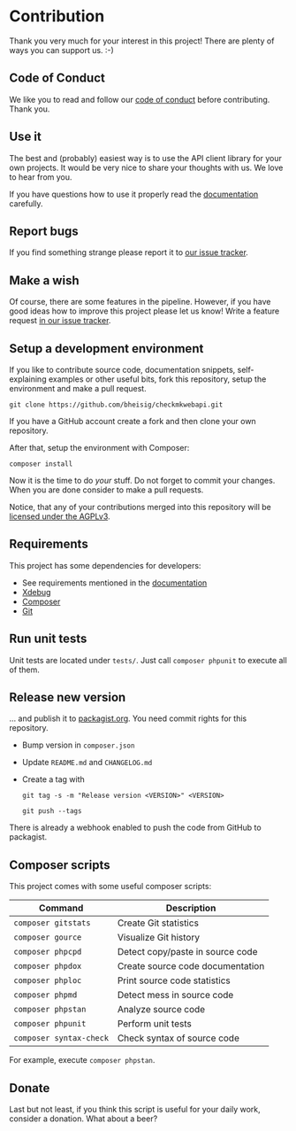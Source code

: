 #   Contribution

Thank you very much for your interest in this project! There are plenty of ways you can support us. :-)


##  Code of Conduct

We like you to read and follow our [code of conduct](CODE_OF_CONDUCT.md) before contributing. Thank you.


##  Use it

The best and (probably) easiest way is to use the API client library for your own projects. It would be very nice to share your thoughts with us. We love to hear from you.

If you have questions how to use it properly read the [documentation](README.md) carefully.


##  Report bugs

If you find something strange please report it to [our issue tracker](https://github.com/bheisig/checkmkwebapi/issues).


##  Make a wish

Of course, there are some features in the pipeline. However, if you have good ideas how to improve this project please let us know! Write a feature request [in our issue tracker](https://github.com/bheisig/checkmkwebapi/issues).


##  Setup a development environment

If you like to contribute source code, documentation snippets, self-explaining examples or other useful bits, fork this repository, setup the environment and make a pull request.

~~~ {.bash}
git clone https://github.com/bheisig/checkmkwebapi.git
~~~

If you have a GitHub account create a fork and then clone your own repository.

After that, setup the environment with Composer:

~~~ {.bash}
composer install
~~~

Now it is the time to do _your_ stuff. Do not forget to commit your changes. When you are done consider to make a pull requests.

Notice, that any of your contributions merged into this repository will be [licensed under the AGPLv3](LICENSE).


##  Requirements

This project has some dependencies for developers:

*   See requirements mentioned in the [documentation](README.md)
*   [Xdebug](https://xdebug.org/)
*   [Composer](https://getcomposer.org/)
*   [Git](https://git-scm.com/)


##  Run unit tests

Unit tests are located under `tests/`. Just call `composer phpunit` to execute all of them.


##  Release new version

… and publish it to [packagist.org](https://packagist.org/packages/bheisig/checkmkwebapi). You need commit rights for this repository.

*   Bump version in `composer.json`
*   Update `README.md` and `CHANGELOG.md`
*   Create a tag with

    `git tag -s -m "Release version <VERSION>" <VERSION>`

    `git push --tags`

There is already a webhook enabled to push the code from GitHub to packagist.


##  Composer scripts
    
This project comes with some useful composer scripts:

| Command                   | Description                       |
| ------------------------- | --------------------------------- |
| `composer gitstats`       | Create Git statistics             |
| `composer gource`         | Visualize Git history             |
| `composer phpcpd`         | Detect copy/paste in source code  |
| `composer phpdox`         | Create source code documentation  |
| `composer phploc`         | Print source code statistics      |
| `composer phpmd`          | Detect mess in source code        |
| `composer phpstan`        | Analyze source code               |
| `composer phpunit`        | Perform unit tests                |
| `composer syntax-check`   | Check syntax of source code       |

For example, execute `composer phpstan`.


##  Donate

Last but not least, if you think this script is useful for your daily work, consider a donation. What about a beer?
